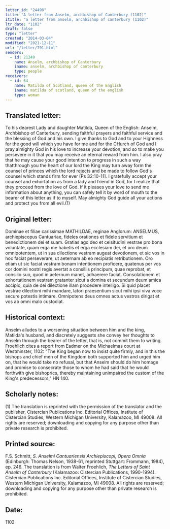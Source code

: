 ```yaml
---
letter_id: "24498"
title: "A letter from Anselm, archbishop of Canterbury (1102)"
ititle: "a letter from anselm, archbishop of canterbury (1102)"
ltr_date: "1102"
draft: false
type: "letter"
created: "2014-03-04"
modified: "2021-12-11"
url: "/letter/791.html"
senders:
  - id: 21249
    name: Anselm, archbishop of Canterbury
    iname: anselm, archbishop of canterbury
    type: people
receivers:
  - id: 64
    name: Matilda of Scotland, queen of the English
    iname: matilda of scotland, queen of the english
    type: woman
---
```

<h2> Translated letter:</h2>To his dearest Lady and daughter Matilda, Queen of the English:  Anselm, Archbishop of Canterbury, sending faithful prayers and faithful service and the blessing of God and his own.
I give thanks to God and to your Highness for the good will which you have for me and for the CHurch of God and I pray almighty God in his love to increase your devotion, and so to make you persevere in it that you may receive an eternal reward from him.  I also pray that he may cause your good intention to progress in such a way thatthrough you the heart of our lord the King may turn away form the counsel of princes which the lord rejects and be made to follow God's counsel which stands firm for ever [Ps 32:10-11].  I gratefully accept your counsel and exhortation as from a lady and friend in God, for I realize that they proceed from the love of God.  If it pleases your love to send me information about anything, you can safely tell it by word of mouth to the bearer of this letter as if to myself.  May almighty God guide all your actions and protect you from all evil.(1)
<h2 class="mt-4"> Original letter:</h2>Dominae et filiae carissimae MATHILDAE, reginae Anglorum:  ANSELMUS, archiepiscopus Cantuariae, fideles orationes et fidele servitium et benedictionem dei et suam.
Gratias ago deo et celsitudini vestrae pro bona voluntate, quam erga me habetis et erga ecclesiam dei, et oro deum omnipotentem, ut in sua dilectione vestram augeat devotionem, et sic vos in hoc faciat perseverare, ut aeternam ab eo recipiatis retributionem.  Oro etiam ut sic faciat vestram bonam intentionem proficere, quatenus per vos cor domini nostri regis avertat a consiliis principum, quae reprobat, et consilio suo, quod in aeternum manet, adhaerere faciat.  Consolationem et exhortationem vestram gratanter sicut a domina et secundum deum amica accipio, quia de dei dilectione illam procedere intelligo.  Si quid placet vestrae dilectioni mihi mandare, latori praesentium sicut mihi ipsi viva voce secure potestis intimare.  Omnipotens deus omnes actus vestros dirigat et vos ab omni malo custodiat.
<h2 class="mt-4"> Historical context:</h2>Anselm alludes to a worsening situation between him and the king, Matilda's husband, and discretely suggests she convey her thoughts to Anselm through the bearer of the letter, that is, not commit them to writing.
Froehlich cites a report from Eadmer on the Michaelmas court at Westminster, 1102:  "The King began now to insist quite firmly, and in this the bishops and chief men of the Kingdom both supported him and urged him on, that he would take no refusal, but that Anselm should do him homage and promise to consecrate those to whom he had said that he would forthwith give bishoprics, thereby maintaining unimpaired the custom of the King's predecessors," HN 140.
<h2 class="mt-4"> Scholarly notes:</h2>(1)  The translation is reprinted with the permission of the translator and the publisher, Cistercian Publications Inc. Editorial Offices, Institute of Cistercian Studies, Western Michigan University, Kalamazoo, MI 49008.  All rights are reserved; downloading and copying for any purpose other than private research is prohibited.
<h2 class="mt-4"> Printed source:</h2><p>F.S. Schmitt, <em>S. Anselmi Cantuariensis Archiepiscopi, Opera Omnia</em> (Edinburgh: Thomas Nelson, 1938-61, reprinted Stuttgart: Frommann, 1984), ep. 246. The translation is from Walter Froehlich, <em>The Letters of Saint Anselm of Canterbury</em> (Kalamazoo: Cistercian Publications, 1990-1994). Cistercian Publications Inc. Editorial Offices, Institute of Cistercian Studies, Western Michigan University, Kalamazoo, MI 49008. All rights are reserved; downloading and copying for any purpose other than private research is prohibited.</p><h2 class="mt-4"> Date:</h2>1102
